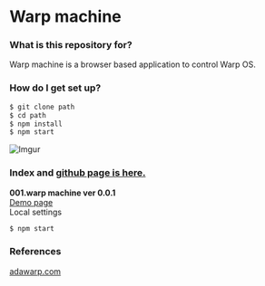 # Warp machine #

### What is this repository for? 
Warp machine is a browser based application to control Warp OS.

### How do I get set up? ###

```sh
$ git clone path
$ cd path
$ npm install
$ npm start
```

![Imgur](http://i.imgur.com/aJfFBV7.png)
### Index and [github page is here.](https://cdra0624.github.io/warp-machine/)  

**001.warp machine ver 0.0.1**  
[Demo page](https://cdra0624.github.io/warp-machine/001.warp-machine/)  
Local settings  
```sh
$ npm start
```  

### References ###
[adawarp.com](http://adawarp.com/)  

